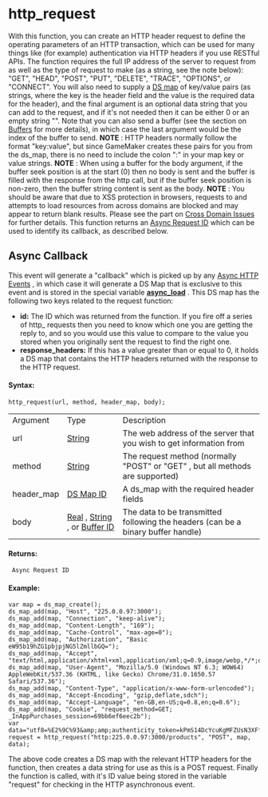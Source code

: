 # http_request

With this function, you can create an HTTP header request to define the
operating parameters of an HTTP transaction, which can be used for many
things like (for example) authentication via HTTP headers if you use
RESTful APIs. The function requires the full IP address of the server to
request from as well as the type of request to make (as a string, see
the note below): "GET", "HEAD", "POST", "PUT", "DELETE", "TRACE",
"OPTIONS", or "CONNECT". You will also need to supply a [DS
map](../../Data_Structures/DS_Maps/DS_Maps) of key/value pairs (as
strings, where the key is the header field and the value is the required
data for the header), and the final argument is an optional data string
that you can add to the request, and if it's not needed then it can be
either 0 or an empty string "". Note that you can also send a buffer
(see the section on [Buffers](../../Buffers/Buffers) for more
details), in which case the last argument would be the index of the
buffer to send. **NOTE** : HTTP headers normally follow the format
"key:value", but since GameMaker creates these pairs for you from the
ds_map, there is no need to include the colon ":" in your map key or
value strings. **NOTE** : When using a buffer for the body argument, if
the buffer seek position is at the start (0) then no body is sent and
the buffer is filled with the response from the http call, but if the
buffer seek position is non-zero, then the buffer string content is sent
as the body. **NOTE** : You should be aware that due to XSS protection
in browsers, requests to and attempts to load resources from across
domains are blocked and may appear to return blank results. Please see
the part on [Cross Domain Issues](HTTP) for further details. This
function returns an [Async Request
ID](../../../../../GameMaker_Language/GML_Reference/Asynchronous_Functions/Asynchronous_Functions)
which can be used to identify its callback, as described below.

## Async Callback

This event will generate a "callback" which is picked up by any [Async
HTTP
Events](../../../../The_Asset_Editors/Object_Properties/Async_Events/HTTP)
, in which case it will generate a DS Map that is exclusive to this
event and is stored in the special variable
[**async_load**](../../../GML_Overview/Variables/Builtin_Global_Variables/async_load)
. This DS map has the following two keys related to the request
function:

-   **id:** The ID which was returned from the function. If you fire off
    a series of http\_ requests then you need to know which one you are
    getting the reply to, and so you would use this value to compare to
    the value you stored when you originally sent the request to find
    the right one.
-   **response_headers:** If this has a value greater than or equal to
    0, it holds a DS map that contains the HTTP headers returned with
    the response to the HTTP request.

#### Syntax:

``` gml
http_request(url, method, header_map, body);
```

|            |                                                                                                                                                                                                                                                   |                                                                                   |
|------------|---------------------------------------------------------------------------------------------------------------------------------------------------------------------------------------------------------------------------------------------------|-----------------------------------------------------------------------------------|
| Argument   | Type                                                                                                                                                                                                                                              | Description                                                                       |
| url        |  [String](../../../../../GameMaker_Language/GML_Overview/Data_Types)                                                                                                                                                                          | The web address of the server that you wish to get information from               |
| method     |  [String](../../../../../GameMaker_Language/GML_Overview/Data_Types)                                                                                                                                                                          | The request method (normally "POST" or "GET" , but all methods are supported)     |
| header_map |  [DS Map ID](../../../../../GameMaker_Language/GML_Reference/Data_Structures/DS_Maps/ds_map_create)                                                                                                                                           | A ds_map with the required header fields                                          |
| body       |  [Real](../../../../../GameMaker_Language/GML_Overview/Data_Types) , [String](../../../../../GameMaker_Language/GML_Overview/Data_Types) , or [Buffer ID](../../../../../GameMaker_Language/GML_Reference/Buffers/buffer_create)      | The data to be transmitted following the headers (can be a binary buffer handle)  |

#### Returns:

``` gml
 Async Request ID
```

#### Example:

``` gml
var map = ds_map_create();
ds_map_add(map, "Host", "225.0.0.97:3000");
ds_map_add(map, "Connection", "keep-alive");
ds_map_add(map, "Content-Length", "169");
ds_map_add(map, "Cache-Control", "max-age=0");
ds_map_add(map, "Authorization", "Basic eW95b19hZG1pbjpjNG5lZmllbGQ=");
ds_map_add(map, "Accept", "text/html,application/xhtml+xml,application/xml;q=0.9,image/webp,*/*;q=0.8");
ds_map_add(map, "User-Agent", "Mozilla/5.0 (Windows NT 6.3; WOW64) AppleWebKit/537.36 (KHTML, like Gecko) Chrome/31.0.1650.57 Safari/537.36");
ds_map_add(map, "Content-Type", "application/x-www-form-urlencoded");
ds_map_add(map, "Accept-Encoding", "gzip,deflate,sdch");
ds_map_add(map, "Accept-Language", "en-GB,en-US;q=0.8,en;q=0.6");
ds_map_add(map, "Cookie", "request_method=GET; _InAppPurchases_session=69bb6ef6eec2b");
var data="utf8=%E2%9C%93&amp;amp;authenticity_token=kPmS14DcYcuKgMFZUsN3XFfj3mhs%3D&amp;amp;product%5Bname%5D=CatchTheHaggis&amp;amp;product%5Bproduct_id%5D=http_test&amp;amp;commit=Create+Product";
request = http_request("http:225.0.0.97:3000/products", "POST", map, data);
```

The above code creates a DS map with the relevant HTTP headers for the
function, then creates a data string for use as this is a POST request.
Finally the function is called, with it's ID value being stored in the
variable "request" for checking in the HTTP asynchronous event.
